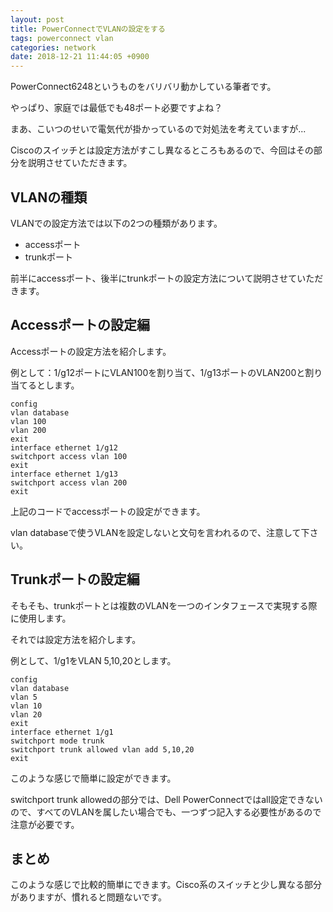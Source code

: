 ```yaml
---
layout: post
title: PowerConnectでVLANの設定をする
tags: powerconnect vlan
categories: network
date: 2018-12-21 11:44:05 +0900
---
```


PowerConnect6248というものをバリバリ動かしている筆者です。

やっぱり、家庭では最低でも48ポート必要ですよね？

まあ、こいつのせいで電気代が掛かっているので対処法を考えていますが...

Ciscoのスイッチとは設定方法がすこし異なるところもあるので、今回はその部分を説明させていただきます。

VLANの種類
-------

VLANでの設定方法では以下の2つの種類があります。

*   accessポート
*   trunkポート

前半にaccessポート、後半にtrunkポートの設定方法について説明させていただきます。

Accessポートの設定編
-------------

Accessポートの設定方法を紹介します。

例として：1/g12ポートにVLAN100を割り当て、1/g13ポートのVLAN200と割り当てるとします。

    config
    vlan database
    vlan 100
    vlan 200
    exit
    interface ethernet 1/g12
    switchport access vlan 100
    exit
    interface ethernet 1/g13
    switchport access vlan 200
    exit

上記のコードでaccessポートの設定ができます。

vlan databaseで使うVLANを設定しないと文句を言われるので、注意して下さい。

Trunkポートの設定編
------------

そもそも、trunkポートとは複数のVLANを一つのインタフェースで実現する際に使用します。

それでは設定方法を紹介します。

例として、1/g1をVLAN 5,10,20とします。

    config
    vlan database
    vlan 5
    vlan 10
    vlan 20
    exit
    interface ethernet 1/g1
    switchport mode trunk
    switchport trunk allowed vlan add 5,10,20
    exit

このような感じで簡単に設定ができます。

switchport trunk allowedの部分では、Dell PowerConnectではall設定できないので、すべてのVLANを属したい場合でも、一つずつ記入する必要性があるので注意が必要です。

まとめ
---

このような感じで比較的簡単にできます。Cisco系のスイッチと少し異なる部分がありますが、慣れると問題ないです。